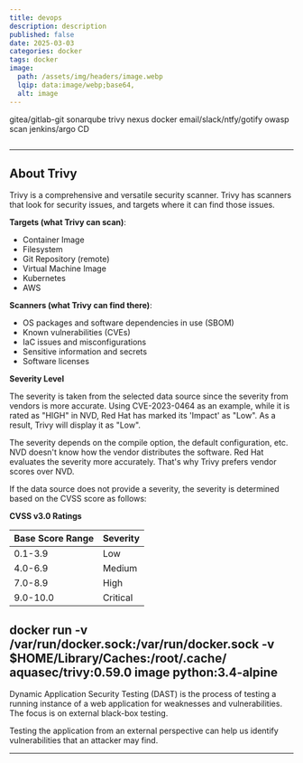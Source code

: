 ```yaml
---
title: devops
description: description
published: false
date: 2025-03-03
categories: docker
tags: docker
image:
  path: /assets/img/headers/image.webp
  lqip: data:image/webp;base64,
  alt: image
---
```



gitea/gitlab-git
sonarqube
trivy
nexus
docker
email/slack/ntfy/gotify
owasp scan
jenkins/argo CD

```groovy
```



---
## About Trivy

Trivy is a comprehensive and versatile security scanner. Trivy has scanners that look for security issues, and targets where it can find those issues.

**Targets (what Trivy can scan)**:

- Container Image
- Filesystem
- Git Repository (remote)
- Virtual Machine Image
- Kubernetes
- AWS

**Scanners (what Trivy can find there)**:

- OS packages and software dependencies in use (SBOM)
- Known vulnerabilities (CVEs)
- IaC issues and misconfigurations
- Sensitive information and secrets
- Software licenses

**Severity Level**

The severity is taken from the selected data source since the severity from vendors is more accurate. Using CVE-2023-0464 as an example, while it is rated as "HIGH" in NVD, Red Hat has marked its 'Impact' as "Low". As a result, Trivy will display it as "Low".

The severity depends on the compile option, the default configuration, etc. NVD doesn't know how the vendor distributes the software. Red Hat evaluates the severity more accurately. That's why Trivy prefers vendor scores over NVD.

If the data source does not provide a severity, the severity is determined based on the CVSS score as follows:

**CVSS v3.0 Ratings**

| Base Score Range | Severity |
| :--------------- | :------- |
| 0.1-3.9          | Low      |
| 4.0-6.9          | Medium   |
| 7.0-8.9          | High     |
| 9.0-10.0         | Critical |

docker run -v /var/run/docker.sock:/var/run/docker.sock -v $HOME/Library/Caches:/root/.cache/ aquasec/trivy:0.59.0 image python:3.4-alpine
---




Dynamic Application Security Testing (DAST) is the process of testing a running instance of a web application for weaknesses and vulnerabilities. The focus is on external black-box testing.

Testing the application from an external perspective can help us identify vulnerabilities that an attacker may find.

---